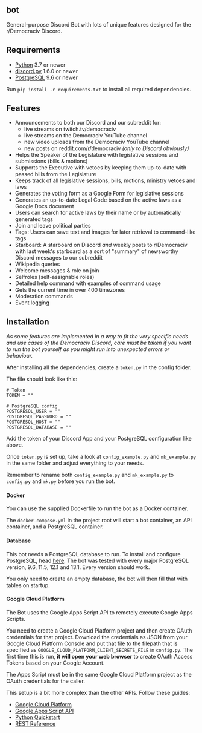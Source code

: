 ##  bot

General-purpose Discord Bot with lots of unique features designed for the r/Democraciv Discord. 


##  Requirements

*  [Python](https://www.python.org/downloads/) 3.7 or newer
*  [discord.py](https://github.com/Rapptz/discord.py) 1.6.0 or newer
*  [PostgreSQL](https://www.postgresql.org/) 9.6 or newer 

Run `pip install -r requirements.txt` to install all required dependencies.

##  Features
*  Announcements to both our Discord and our subreddit for:
    - live streams on twitch.tv/democraciv
    - live streams on the Democraciv YouTube channel
    - new video uploads from the Democraciv YouTube channel
    - new posts on reddit.com/r/democraciv *(only to Discord obviously)*
*  Helps the Speaker of the Legislature with legislative sessions and submissions (bills & motions)
*  Supports the Executive with vetoes by keeping them up-to-date with passed bills from the Legislature
*  Keeps track of all legislative sessions, bills, motions, ministry vetoes and laws
*  Generates the voting form as a Google Form for legislative sessions
*  Generates an up-to-date Legal Code based on the active laws as a Google Docs document
*  Users can search for active laws by their name or by automatically generated tags
*  Join and leave political parties 
*  Tags: Users can save text and images for later retrieval to command-like tags
*  Starboard: A starboard on Discord _and_ weekly posts to r/Democraciv with last week's starboard as a sort of "summary" of newsworthy Discord messages to our subreddit
*  Wikipedia queries
*  Welcome messages & role on join
*  Selfroles (self-assignable roles) 
*  Detailed help command with examples of command usage
*  Gets the current time in over 400 timezones
*  Moderation commands 
*  Event logging 


##  Installation

*As some features are implemented in a way to fit the very specific needs and use cases of the Democraciv Discord, care must be taken if you want
to run the bot yourself as you might run into unexpected errors or behaviour.*

After installing all the dependencies, create a `token.py` in the config folder.

The file should look like this:

```
# Token
TOKEN = ""

# PostgreSQL config
POSTGRESQL_USER = ""
POSTGRESQL_PASSWORD = ""
POSTGRESQL_HOST = ""
POSTGRESQL_DATABASE = ""
```

Add the token of your Discord App and your PostgreSQL configuration like above. 

Once `token.py` is set up, take a look at `config_example.py` and `mk_example.py` in the same folder and adjust everything to your needs.

Remember to rename both `config_example.py` and `mk_example.py` to `config.py` and `mk.py` before you run the bot.

#### Docker

You can use the supplied Dockerfile to run the bot as a Docker container.

The `docker-compose.yml` in the project root will start a bot container, an API container, and a PostgreSQL container.

#### Database

This bot needs a PostgreSQL database to run. To install and configure PostgreSQL, head [here](https://www.postgresql.org/).
 The bot was tested with every major PostgreSQL version, 9.6, 11.5, 12.1 and 13.1. Every version should work.


You only need to create an empty database, the bot will then fill that with tables on startup.


#### Google Cloud Platform

The Bot uses the Google Apps Script API to remotely execute Google Apps Scripts.

You need to create a Google Cloud Platform project and then create OAuth credentials for that project. Download the credentials as JSON from your Google Cloud Platform Console
and put that file to the filepath that is specified as `GOOGLE_CLOUD_PLATFORM_CLIENT_SECRETS_FILE` in `config.py`. The first time this is run, **it will open your web browser** to create OAuth Access Tokens based on your Google Account.
 
The Apps Script must be in the same Google Cloud Platform project as the OAuth credentials for the caller. 

This setup is a bit more complex than the other APIs. Follow these guides: 

*   [Google Cloud Platform](https://console.cloud.google.com/)
*   [Google Apps Script API](https://developers.google.com/apps-script/api/concepts)
*   [Python Quickstart](https://developers.google.com/apps-script/api/quickstart/python)
*   [REST Reference](https://developers.google.com/apps-script/api/reference/rest)


